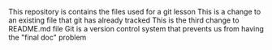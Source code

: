 This repository is contains the files used for a git lesson
This is a change to an existing file that git has already tracked
This is the third change to README.md file
Git is a version control system that prevents us from having the "final doc" problem
